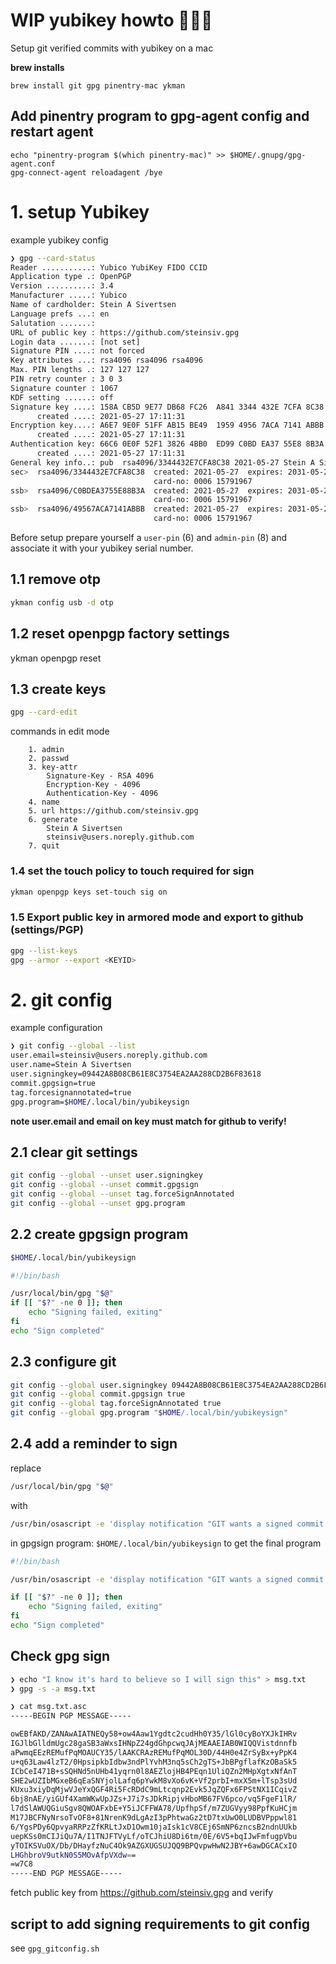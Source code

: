 # WIP yubikey howto 👩🏽‍💻
Setup git verified commits with yubikey on a mac

**brew installs**
```
brew install git gpg pinentry-mac ykman
```

## Add pinentry program to gpg-agent config and restart agent
```
echo "pinentry-program $(which pinentry-mac)" >> $HOME/.gnupg/gpg-agent.conf
gpg-connect-agent reloadagent /bye
```

# 1. setup Yubikey

example yubikey config
```sh
❯ gpg --card-status
Reader ...........: Yubico YubiKey FIDO CCID
Application type .: OpenPGP
Version ..........: 3.4
Manufacturer .....: Yubico
Name of cardholder: Stein A Sivertsen
Language prefs ...: en
Salutation .......:
URL of public key : https://github.com/steinsiv.gpg
Login data .......: [not set]
Signature PIN ....: not forced
Key attributes ...: rsa4096 rsa4096 rsa4096
Max. PIN lengths .: 127 127 127
PIN retry counter : 3 0 3
Signature counter : 1067
KDF setting ......: off
Signature key ....: 158A CB5D 9E77 DB68 FC26  A841 3344 432E 7CFA 8C38
      created ....: 2021-05-27 17:11:31
Encryption key....: A6E7 9E0F 51FF AB15 BE49  1959 4956 7ACA 7141 ABBB
      created ....: 2021-05-27 17:11:31
Authentication key: 66C6 0E0F 52F1 3826 4BB0  ED99 C0BD EA37 55E8 8B3A
      created ....: 2021-05-27 17:11:31
General key info..: pub  rsa4096/3344432E7CFA8C38 2021-05-27 Stein A Sivertsen (YubiSiggit) <steinsiv@users.noreply.github.com>
sec>  rsa4096/3344432E7CFA8C38  created: 2021-05-27  expires: 2031-05-25
                                card-no: 0006 15791967
ssb>  rsa4096/C0BDEA3755E88B3A  created: 2021-05-27  expires: 2031-05-25
                                card-no: 0006 15791967
ssb>  rsa4096/49567ACA7141ABBB  created: 2021-05-27  expires: 2031-05-25
                                card-no: 0006 15791967
```


Before setup prepare yourself a `user-pin` (6) and `admin-pin` (8) and associate it with your yubikey serial number.
## 1.1 remove otp
```sh
ykman config usb -d otp
```


## 1.2 reset openpgp factory settings
ykman openpgp reset

## 1.3 create keys
```sh
gpg --card-edit
```

commands in edit mode
```
    1. admin
    2. passwd
    3. key-attr 
        Signature-Key - RSA 4096
        Encryption-Key - 4096
        Authentication-Key - 4096 
    4. name
    5. url https://github.com/steinsiv.gpg
    6. generate
        Stein A Sivertsen
        steinsiv@users.noreply.github.com
    7. quit
```
### 1.4 set the touch policy to touch required for sign
```sh
ykman openpgp keys set-touch sig on
```

### 1.5 Export public key in armored mode and export to github (settings/PGP)
```sh
gpg --list-keys
gpg --armor --export <KEYID>
```

# 2. git config
example configuration
```sh
❯ git config --global --list
user.email=steinsiv@users.noreply.github.com
user.name=Stein A Sivertsen
user.signingkey=09442A8B08CB61E8C3754EA2AA288CD2B6F83618
commit.gpgsign=true
tag.forcesignannotated=true
gpg.program=$HOME/.local/bin/yubikeysign
```

__**note** user.email and email on key must match for github to verify!__

## 2.1 clear git settings
```sh
git config --global --unset user.signingkey
git config --global --unset commit.gpgsign 
git config --global --unset tag.forceSignAnnotated
git config --global --unset gpg.program
```


## 2.2 create gpgsign program 
```sh
$HOME/.local/bin/yubikeysign
```

```sh
#!/bin/bash

/usr/local/bin/gpg "$@"
if [[ "$?" -ne 0 ]]; then
    echo "Signing failed, exiting"
fi
echo "Sign completed"

```

## 2.3 configure git

```sh
git config --global user.signingkey 09442A8B08CB61E8C3754EA2AA288CD2B6F83618
git config --global commit.gpgsign true
git config --global tag.forceSignAnnotated true
git config --global gpg.program "$HOME/.local/bin/yubikeysign"
```

## 2.4 add a reminder to sign
replace 
```sh
/usr/local/bin/gpg "$@"
```
with

```sh
/usr/bin/osascript -e 'display notification "GIT wants a signed commit!" with title "Touch YubiKey 🙈"' && say sign please && /usr/local/bin/gpg "$@"
```
in gpgsign program: `$HOME/.local/bin/yubikeysign` to get the final program
```sh
#!/bin/bash

/usr/bin/osascript -e 'display notification "GIT wants a signed commit!" with title "Touch YubiKey 🙈"' && say sign please && gpg "$@"

if [[ "$?" -ne 0 ]]; then
    echo "Signing failed, exiting"
fi
echo "Sign completed"
```

## Check gpg sign
```sh
❯ echo "I know it's hard to believe so I will sign this" > msg.txt
❯ gpg -s -a msg.txt

❯ cat msg.txt.asc
-----BEGIN PGP MESSAGE-----

owEBfAKD/ZANAwAIATNEQy58+ow4Aaw1Ygdtc2cudHh0Y35/lGl0cyBoYXJkIHRv
IGJlbGlldmUgc28gaSB3aWxsIHNpZ24gdGhpcwqJAjMEAAEIAB0WIQQVistdnnfb
aPwmqEEzREMufPqMOAUCY35/lAAKCRAzREMufPqMOL30D/44H0e4ZrSyBx+yPpK4
u+q63Law4lzT2/0HpsipkbIdbw3ndPlYvhM3nq5sCh2gTS+JbBPgflafKzOBaSk5
ICbCeI471B+sSQHNd5nUHb41yqrn0l8AEZlojHB4PEqn1UliQZn2MHpXgtxNfAnT
SHE2wUZIbMGxeB6qEaSNYjolLafq6pYwkM8vXo6vK+Vf2prbI+mxX5m+lTsp3sUd
KUxu3xiyDqMjwVJeYxQGF4Ri5FcRDdC9mLtcqnp2Evk5JqZQFx6FPStNX1ICqivZ
6bj8nAE/yiGUf4XamWKwUpJZs+J7i7sJDkRipjvHboMB67FV6pco/vq5FgeF1lR/
l7dSlAWUQGiuSgv8QWOAFxbE+Y5iJCFFWA78/UpfhpSf/m7ZUGVyy98PpfKuHCjm
M17JBCFNyNrsoTvOF8+81NrenK9dLgAzI3pPhtwaGz2tD7txUwO0LUDBVPppwl81
6/YgsPDy6QpvyaRRPzZfKRLtJxD1Owm10jaIsk1cV8CEj6SmNP6zncsB2ndnUUkb
uepKSs0mCIJiQu7A/I1TNJFTVyLf/oTCJhiU8Di6tm/0E/6V5+bqIJwFmfugpVbu
yTOIKSVuOX/Db/DHayfzNuC4Ok9AZGXUGSUJQQ9BPQvpwHwN2JBY+6awDGCACxIO
LHGhbroV9utkN0S5MOvAfpVXdw==
=w7C8
-----END PGP MESSAGE-----
```
fetch public key from https://github.com/steinsiv.gpg and verify

## script to add signing requirements to git config

see `gpg_gitconfig.sh`
